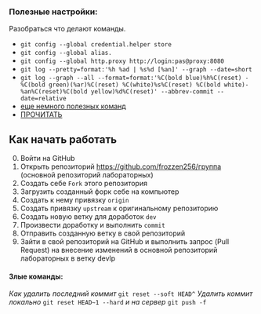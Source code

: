### Полезные настройки:
 Разобраться что делают команды.
 - `git config --global credential.helper store` 
 - `git config --global alias.`
 - `git config --global http.proxy http://login:pas@proxy:8080`
 - `git log --pretty=format:'%h %ad | %s%d [%an]' --graph --date=short`
 - `git log --graph --all --format=format:'%C(bold blue)%h%C(reset) - %C(bold green)(%ar)%C(reset) %C(white)%s%C(reset) %C(bold white)- %an%C(reset)%C(bold yellow)%d%C(reset)' --abbrev-commit --date=relative`
 - [еще немного полезных команд](https://tproger.ru/translations/most-common-git-screwupsquestions-and-solutions/amp/)
 - [ПРОЧИТАТЬ](https://habr.com/post/125999/)
 
## Как начать работать
 
 0. Войти на GitHub
 1. Открыть репозиторий <https://github.com/frozzen256/группа> (основной репозиторий лабораторных)
 2. Создать себе `Fork` этого репозитория
 3. Загрузить созданный форк себе на компьютер
 4. Создать к нему привязку `origin`
 5. Создать привязку `upstream` к оригинальному репозиторию 
 6. Создать новую ветку для доработок `dev` 
 7. Произвести доработку и выполнить `commit`
 8. Отправить созданную ветку в свой репозиторий 
 9. Зайти в свой репозиторий на GitHub и выполнить запрос (Pull Request) на внесение изменений в основной репозиторий лабораторных в ветку devlp

#### Злые команды:

_Как удалить последний коммит_
 `git reset --soft HEAD^`
_Удалить коммит локально_
 `git reset HEAD~1 --hard`
_и на сервер_
 `git push -f`
